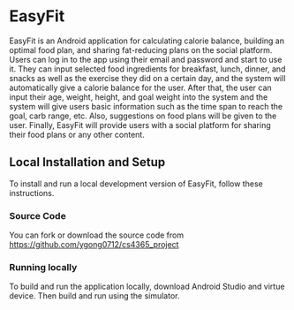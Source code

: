 # EasyFit
EasyFit is an Android application for calculating calorie balance, 
building an optimal food plan, and sharing fat-reducing plans on the social platform. Users can log in to the app using their email and password and start to use it. 
They can input selected food ingredients for breakfast, lunch, dinner, and snacks as well as the exercise they did on a certain day, 
and the system will automatically give a calorie balance for the user. After that, the user can input their age, weight, height, and goal weight into the system 
and the system will give users basic information such as the time span to reach the goal, carb range, etc. Also, suggestions on food plans will be given to the user. 
Finally, EasyFit will provide users with a social platform for sharing their food plans or any other content.

## Local Installation and Setup

To install and run a local development version of EasyFit, follow these instructions.

### Source Code

You can fork or download the source code from https://github.com/ygong0712/cs4365_project

### Running locally

To build and run the application locally, download Android Studio and virtue device. Then build and run using the simulator.
